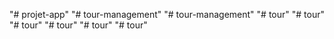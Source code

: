 "# projet-app" 
"# tour-management" 
"# tour-management" 
"# tour" 
"# tour" 
"# tour" 
"# tour" 
"# tour" 
"# tour" 
